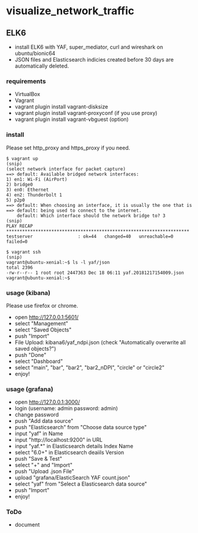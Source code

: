 # visualize_network_traffic
## ELK6
* install ELK6 with YAF, super_mediator, curl and wireshark on ubuntu/bionic64
* JSON files and Elasticsearch indicies created before 30 days are automatically deleted.
### requirements
* VirtualBox
* Vagrant
* vagrant plugin install vagrant-disksize
* vagrant plugin install vagrant-proxyconf (if you use proxy)
* vagrant plugin install vagrant-vbguest (option)

### install
Please set http_proxy and https_proxy if you need.

    $ vagrant up
    (snip)
    (select network interface for packet capture)
    ==> default: Available bridged network interfaces:
    1) en1: Wi-Fi (AirPort)
    2) bridge0
    3) en0: Ethernet
    4) en2: Thunderbolt 1
    5) p2p0
    ==> default: When choosing an interface, it is usually the one that is
    ==> default: being used to connect to the internet.
        default: Which interface should the network bridge to? 3
    (snip)
    PLAY RECAP *********************************************************************
    testserver                 : ok=44   changed=40   unreachable=0    failed=0       
    
    $ vagrant ssh
    (snip)
    vagrant@ubuntu-xenial:~$ ls -l yaf/json
    total 2396
    -rw-r--r-- 1 root root 2447363 Dec 18 06:11 yaf.20181217154009.json
    vagrant@ubuntu-xenial:~$ 

### usage (kibana)
Please use firefox or chrome.
- open http://127.0.0.1:5601/
- select "Management"
- select "Saved Objects"
- push "Import"
- File Upload: kibana6/yaf_ndpi.json (check "Automatically overwrite all saved objects?")
- push "Done"
- select "Dashboard"
- select "main", "bar", "bar2", "bar2_nDPI", "circle" or "circle2"
- enjoy!

### usage (grafana)
- open http://127.0.0.1:3000/
- login (username: admin password: admin)
- change password
- push "Add data source"
- push "Elasticsearch" from "Choose data source type"
- input "yaf" in Name
- input "http://localhost:9200" in URL
- input "yaf.*" in Elasticsearch details Index Name
- select "6.0+" in Elasticsearch deaiils Version
- push "Save & Test"
- select "+" and "Import"
- push "Upload .json File"
- upload "grafana/ElasticSearch YAF count.json"
- select "yaf" from "Select a Elasticsearch data source"
- push "Import"
- enjoy!

### ToDo
- document
